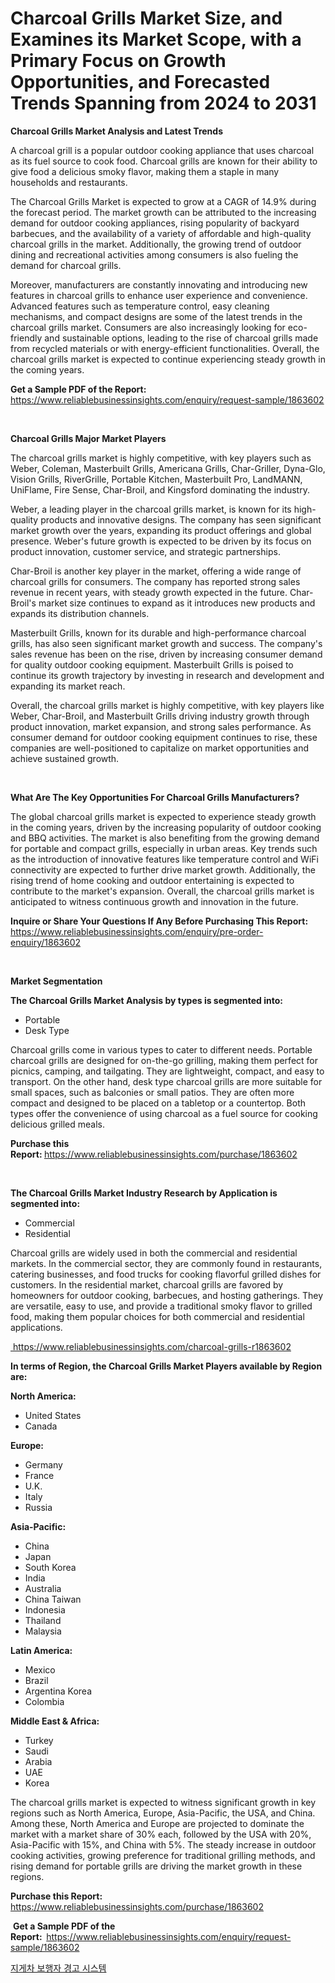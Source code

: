 <p><h1>Charcoal Grills Market Size, and Examines its Market Scope, with a Primary Focus on Growth Opportunities, and Forecasted Trends Spanning from 2024 to 2031</h1></p><p><strong>Charcoal Grills Market Analysis and Latest Trends</strong></p>
<p><p>A charcoal grill is a popular outdoor cooking appliance that uses charcoal as its fuel source to cook food. Charcoal grills are known for their ability to give food a delicious smoky flavor, making them a staple in many households and restaurants.</p><p>The Charcoal Grills Market is expected to grow at a CAGR of 14.9% during the forecast period. The market growth can be attributed to the increasing demand for outdoor cooking appliances, rising popularity of backyard barbecues, and the availability of a variety of affordable and high-quality charcoal grills in the market. Additionally, the growing trend of outdoor dining and recreational activities among consumers is also fueling the demand for charcoal grills.</p><p>Moreover, manufacturers are constantly innovating and introducing new features in charcoal grills to enhance user experience and convenience. Advanced features such as temperature control, easy cleaning mechanisms, and compact designs are some of the latest trends in the charcoal grills market. Consumers are also increasingly looking for eco-friendly and sustainable options, leading to the rise of charcoal grills made from recycled materials or with energy-efficient functionalities. Overall, the charcoal grills market is expected to continue experiencing steady growth in the coming years.</p></p>
<p><strong>Get a Sample PDF of the Report:&nbsp;</strong> <a href="https://www.reliablebusinessinsights.com/enquiry/request-sample/1863602">https://www.reliablebusinessinsights.com/enquiry/request-sample/1863602</a></p>
<p>&nbsp;</p>
<p><strong>Charcoal Grills Major Market Players</strong></p>
<p><p>The charcoal grills market is highly competitive, with key players such as Weber, Coleman, Masterbuilt Grills, Americana Grills, Char-Griller, Dyna-Glo, Vision Grills, RiverGrille, Portable Kitchen, Masterbuilt Pro, LandMANN, UniFlame, Fire Sense, Char-Broil, and Kingsford dominating the industry.</p><p>Weber, a leading player in the charcoal grills market, is known for its high-quality products and innovative designs. The company has seen significant market growth over the years, expanding its product offerings and global presence. Weber's future growth is expected to be driven by its focus on product innovation, customer service, and strategic partnerships.</p><p>Char-Broil is another key player in the market, offering a wide range of charcoal grills for consumers. The company has reported strong sales revenue in recent years, with steady growth expected in the future. Char-Broil's market size continues to expand as it introduces new products and expands its distribution channels.</p><p>Masterbuilt Grills, known for its durable and high-performance charcoal grills, has also seen significant market growth and success. The company's sales revenue has been on the rise, driven by increasing consumer demand for quality outdoor cooking equipment. Masterbuilt Grills is poised to continue its growth trajectory by investing in research and development and expanding its market reach.</p><p>Overall, the charcoal grills market is highly competitive, with key players like Weber, Char-Broil, and Masterbuilt Grills driving industry growth through product innovation, market expansion, and strong sales performance. As consumer demand for outdoor cooking equipment continues to rise, these companies are well-positioned to capitalize on market opportunities and achieve sustained growth.</p></p>
<p>&nbsp;</p>
<p><strong>What Are The Key Opportunities For Charcoal Grills Manufacturers?</strong></p>
<p><p>The global charcoal grills market is expected to experience steady growth in the coming years, driven by the increasing popularity of outdoor cooking and BBQ activities. The market is also benefiting from the growing demand for portable and compact grills, especially in urban areas. Key trends such as the introduction of innovative features like temperature control and WiFi connectivity are expected to further drive market growth. Additionally, the rising trend of home cooking and outdoor entertaining is expected to contribute to the market's expansion. Overall, the charcoal grills market is anticipated to witness continuous growth and innovation in the future.</p></p>
<p><strong>Inquire or Share Your Questions If Any Before Purchasing This Report:</strong> <a href="https://www.reliablebusinessinsights.com/enquiry/pre-order-enquiry/1863602">https://www.reliablebusinessinsights.com/enquiry/pre-order-enquiry/1863602</a></p>
<p>&nbsp;</p>
<p><strong>Market Segmentation</strong></p>
<p><strong>The Charcoal Grills Market Analysis by types is segmented into:</strong></p>
<p><ul><li>Portable</li><li>Desk Type</li></ul></p>
<p><p>Charcoal grills come in various types to cater to different needs. Portable charcoal grills are designed for on-the-go grilling, making them perfect for picnics, camping, and tailgating. They are lightweight, compact, and easy to transport. On the other hand, desk type charcoal grills are more suitable for small spaces, such as balconies or small patios. They are often more compact and designed to be placed on a tabletop or a countertop. Both types offer the convenience of using charcoal as a fuel source for cooking delicious grilled meals.</p></p>
<p><strong>Purchase this Report:&nbsp;</strong><a href="https://www.reliablebusinessinsights.com/purchase/1863602">https://www.reliablebusinessinsights.com/purchase/1863602</a></p>
<p>&nbsp;</p>
<p><strong>The Charcoal Grills Market Industry Research by Application is segmented into:</strong></p>
<p><ul><li>Commercial</li><li>Residential</li></ul></p>
<p><p>Charcoal grills are widely used in both the commercial and residential markets. In the commercial sector, they are commonly found in restaurants, catering businesses, and food trucks for cooking flavorful grilled dishes for customers. In the residential market, charcoal grills are favored by homeowners for outdoor cooking, barbecues, and hosting gatherings. They are versatile, easy to use, and provide a traditional smoky flavor to grilled food, making them popular choices for both commercial and residential applications.</p></p>
<p><a href="https://www.reliablebusinessinsights.com/charcoal-grills-r1863602">&nbsp;https://www.reliablebusinessinsights.com/charcoal-grills-r1863602</a></p>
<p><strong>In terms of Region, the Charcoal Grills Market Players available by Region are:</strong></p>
<p>
    <p> <strong> North America: </strong>
        <ul>
            <li>United States</li>
            <li>Canada</li>
        </ul>
        </p> 
    <p> <strong> Europe: </strong>
        <ul>
            <li>Germany</li>
            <li>France</li>
            <li>U.K.</li>
            <li>Italy</li>
            <li>Russia</li>
        </ul>
        </p> 
    <p> <strong> Asia-Pacific: </strong>
        <ul>
            <li>China</li>
            <li>Japan</li>
            <li>South Korea</li>
            <li>India</li>
            <li>Australia</li>
            <li>China Taiwan</li>
            <li>Indonesia</li>
            <li>Thailand</li>
            <li>Malaysia</li>
        </ul>
        </p> 
    <p> <strong> Latin America: </strong>
        <ul>
            <li>Mexico</li>
            <li>Brazil</li>
            <li>Argentina Korea</li>
            <li>Colombia</li>
        </ul>
        </p> 
    <p> <strong> Middle East & Africa: </strong>
        <ul>
            <li>Turkey</li>
            <li>Saudi</li>
            <li>Arabia</li>
            <li>UAE</li>
            <li>Korea</li>
        </ul>
    </p>
    </p>
<p><p>The charcoal grills market is expected to witness significant growth in key regions such as North America, Europe, Asia-Pacific, the USA, and China. Among these, North America and Europe are projected to dominate the market with a market share of 30% each, followed by the USA with 20%, Asia-Pacific with 15%, and China with 5%. The steady increase in outdoor cooking activities, growing preference for traditional grilling methods, and rising demand for portable grills are driving the market growth in these regions.</p></p>
<p><strong>Purchase this Report: </strong><a href="https://www.reliablebusinessinsights.com/purchase/1863602">https://www.reliablebusinessinsights.com/purchase/1863602</a></p>
<p>&nbsp;<strong>Get a Sample PDF of the Report:&nbsp;&nbsp;</strong><a href="https://www.reliablebusinessinsights.com/enquiry/request-sample/1863602">https://www.reliablebusinessinsights.com/enquiry/request-sample/1863602</a></p>
<p><strong></strong></p>
<p><p><a href="https://github.com/garnett961902/Market-Research-Report-List-1/blob/main/8505885149802.md">지게차 보행자 경고 시스템</a></p></p>